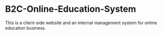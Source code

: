# B2C-Online-Education-System
This is a client-side website and an internal management system for online education business.
